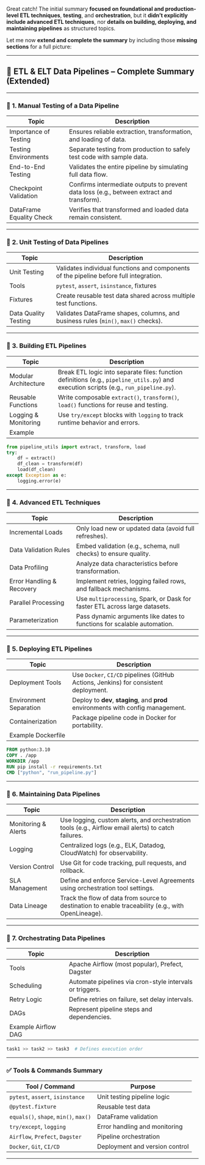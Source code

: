 Great catch! The initial summary **focused on foundational and production-level ETL techniques**, **testing**, and **orchestration**, but it **didn’t explicitly include advanced ETL techniques**, nor **details on building, deploying, and maintaining pipelines** as structured topics.

Let me now **extend and complete the summary** by including those **missing sections** for a full picture:

---

## 🧪 ETL & ELT Data Pipelines – Complete Summary (Extended)

---

### 📌 **1. Manual Testing of a Data Pipeline**

| Topic                    | Description                                                                               |
| ------------------------ | ----------------------------------------------------------------------------------------- |
| Importance of Testing    | Ensures reliable extraction, transformation, and loading of data.                         |
| Testing Environments     | Separate testing from production to safely test code with sample data.                    |
| End-to-End Testing       | Validates the entire pipeline by simulating full data flow.                               |
| Checkpoint Validation    | Confirms intermediate outputs to prevent data loss (e.g., between extract and transform). |
| DataFrame Equality Check | Verifies that transformed and loaded data remain consistent.                              |

---

### 📌 **2. Unit Testing of Data Pipelines**

| Topic                | Description                                                                            |
| -------------------- | -------------------------------------------------------------------------------------- |
| Unit Testing         | Validates individual functions and components of the pipeline before full integration. |
| Tools                | `pytest`, `assert`, `isinstance`, fixtures                                             |
| Fixtures             | Create reusable test data shared across multiple test functions.                       |
| Data Quality Testing | Validates DataFrame shapes, columns, and business rules (`min()`, `max()` checks).     |

---

### 📌 **3. Building ETL Pipelines**

| Topic                | Description                                                                                                                            |
| -------------------- | -------------------------------------------------------------------------------------------------------------------------------------- |
| Modular Architecture | Break ETL logic into separate files: function definitions (e.g., `pipeline_utils.py`) and execution scripts (e.g., `run_pipeline.py`). |
| Reusable Functions   | Write composable `extract()`, `transform()`, `load()` functions for reuse and testing.                                                 |
| Logging & Monitoring | Use `try/except` blocks with `logging` to track runtime behavior and errors.                                                           |
| Example              |

```python
from pipeline_utils import extract, transform, load
try:
    df = extract()
    df_clean = transform(df)
    load(df_clean)
except Exception as e:
    logging.error(e)
```

---

### 📌 **4. Advanced ETL Techniques**

| Topic                     | Description                                                                 |
| ------------------------- | --------------------------------------------------------------------------- |
| Incremental Loads         | Only load new or updated data (avoid full refreshes).                       |
| Data Validation Rules     | Embed validation (e.g., schema, null checks) to ensure quality.             |
| Data Profiling            | Analyze data characteristics before transformation.                         |
| Error Handling & Recovery | Implement retries, logging failed rows, and fallback mechanisms.            |
| Parallel Processing       | Use `multiprocessing`, Spark, or Dask for faster ETL across large datasets. |
| Parameterization          | Pass dynamic arguments like dates to functions for scalable automation.     |

---

### 📌 **5. Deploying ETL Pipelines**

| Topic                  | Description                                                                          |
| ---------------------- | ------------------------------------------------------------------------------------ |
| Deployment Tools       | Use `Docker`, `CI/CD` pipelines (GitHub Actions, Jenkins) for consistent deployment. |
| Environment Separation | Deploy to **dev**, **staging**, and **prod** environments with config management.    |
| Containerization       | Package pipeline code in Docker for portability.                                     |
| Example Dockerfile     |

```dockerfile
FROM python:3.10
COPY . /app
WORKDIR /app
RUN pip install -r requirements.txt
CMD ["python", "run_pipeline.py"]
```

---

### 📌 **6. Maintaining Data Pipelines**

| Topic               | Description                                                                                         |
| ------------------- | --------------------------------------------------------------------------------------------------- |
| Monitoring & Alerts | Use logging, custom alerts, and orchestration tools (e.g., Airflow email alerts) to catch failures. |
| Logging             | Centralized logs (e.g., ELK, Datadog, CloudWatch) for observability.                                |
| Version Control     | Use Git for code tracking, pull requests, and rollback.                                             |
| SLA Management      | Define and enforce Service-Level Agreements using orchestration tool settings.                      |
| Data Lineage        | Track the flow of data from source to destination to enable traceability (e.g., with OpenLineage).  |

---

### 📌 **7. Orchestrating Data Pipelines**

| Topic               | Description                                              |
| ------------------- | -------------------------------------------------------- |
| Tools               | Apache Airflow (most popular), Prefect, Dagster          |
| Scheduling          | Automate pipelines via cron-style intervals or triggers. |
| Retry Logic         | Define retries on failure, set delay intervals.          |
| DAGs                | Represent pipeline steps and dependencies.               |
| Example Airflow DAG |

```python
task1 >> task2 >> task3  # Defines execution order
```

---

### ✅ **Tools & Commands Summary**

| Tool / Command                        | Purpose                        |
| ------------------------------------- | ------------------------------ |
| `pytest`, `assert`, `isinstance`      | Unit testing pipeline logic    |
| `@pytest.fixture`                     | Reusable test data             |
| `equals()`, `shape`, `min()`, `max()` | DataFrame validation           |
| `try/except`, `logging`               | Error handling and monitoring  |
| `Airflow`, `Prefect`, `Dagster`       | Pipeline orchestration         |
| `Docker`, `Git`, `CI/CD`              | Deployment and version control |

---
